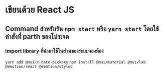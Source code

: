 # เขียนด้วย React JS

## Command สำหรับรัน `npm start` หรือ `yarn start` โดยใช้คำสั่งที่ parth ของโปรเจค

### import library ที่นำมาใช้ในส่วนของระบบจองห้อง

`yarn add @mui/x-date-pickers`
`npm install @mui/material @mui/lab @emotion/react @emotion/styled`
